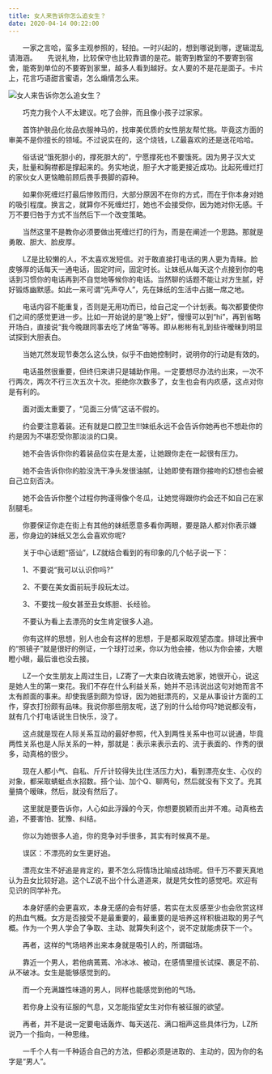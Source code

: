 ```yaml
---
title: 女人来告诉你怎么追女生？
date: 2020-04-14 00:22:00
---
```




　　一家之言哈，蛮多主观参照的，轻拍。一时兴起的，想到哪说到哪，逻辑混乱请海涵。　　先说礼物，比较保守也比较靠谱的是花。能寄到教室的不要寄到宿舍，能寄到单位的不要寄到家里，越多人看到越好。女人要的不是花是面子。卡片上，花言巧语甜言蜜语，怎么煽情怎么来。

![女人来告诉你怎么追女生？](/img/2bb10cb2f71c230a405ac3ecac6611f9.jpg)

　　巧克力我个人不太建议。吃了会胖，而且像小孩子过家家。

　　首饰护肤品化妆品衣服神马的，找审美优质的女性朋友帮忙挑。毕竟这方面的审美不是你擅长的领域。不过说实在的，这个烧钱，LZ最喜欢的还是送花哈哈。

　　俗话说“饿死胆小的，撑死胆大的”，宁愿撑死也不要饿死。因为男子汉大丈夫，肚量和胸襟都是撑起来的。务实地说，胆子大才能更接近成功。比起死缠烂打的家伙女人更恼瞻前顾后畏手畏脚的孬种。

　　如果你死缠烂打最后惨败而归，大部分原因不在你的方式，而在于你本身对她的吸引程度。换言之，就算你不死缠烂打，她也不会接受你，因为她对你无感。千万不要归咎于方式不当然后下一个改变策略。

　　当然这里不是教你必须要做出死缠烂打的行为，而是在阐述一个思路。那就是勇敢、胆大、脸皮厚。

　　LZ是比较懒的人，不太喜欢发短信。对于敢直接打电话的男人更为青睐。脸皮够厚的话每天一通电话，固定时间，固定时长。让妹纸从每天这个点接到你的电话到习惯你的电话再到不自觉地等候你的电话。当然聊的话题不能让对方生腻，好好锻炼幽默感。如此一来可谓“先声夺人”，先在妹纸的生活中占据一席之地。

　　电话内容不能重复，否则是无用功而已，给自己定一个计划表。每次都要使你们之间的感觉更进一步。比如一开始说的是“晚上好”，慢慢可以到“hi”，再到省略开场白，直接说“我今晚跟同事去吃了烤鱼”等等。即从彬彬有礼到些许暧昧到明显试探到大胆表白。

　　当她兀然发现节奏怎么这么快，似乎不由她控制时，说明你的行动是有效的。

　　电话虽然很重要，但终归来讲只是辅助作用。一定要想尽办法约出来，一次不行两次，两次不行三次五次十次。拒绝你次数多了，女生也会有内疚感，这点对你是有利的。

　　面对面太重要了，“见面三分情”这话不假的。

　　约会要注意着装。还有就是口腔卫生!!!妹纸永远不会告诉你她再也不想赴你的约是因为不堪忍受你那淡淡的口臭。

　　她不会告诉你你的着装品位实在是太差，让她跟你走在一起很有压力。

　　她不会告诉你你的脸没洗干净头发很油腻，让她即使有跟你接吻的幻想也会被自己立刻否决。

　　她不会告诉你整个过程你拘谨得像个冬瓜，让她觉得跟你约会还不如自己在家刮腿毛。

　　你要保证你走在街上有其他的妹纸愿意多看你两眼，要是路人都对你表示嫌恶，你身边的妹纸又怎么会喜欢你呢?

　　关于中心话题“搭讪”，LZ就结合看到的有印象的几个帖子说一下：

　　1、不要说“我可以认识你吗?”

　　2、不要在美女面前玩手段玩太过。

　　3、不要找一般女甚至丑女练胆、长经验。

　　不要认为看上去漂亮的女生肯定很多人追。

　　你有这样的思想，别人也会有这样的思想，于是都采取观望态度。排球比赛中的“照镜子”就是很好的例证，一个球打过来，你以为他会接，他以为你会接，大眼瞪小眼，最后谁也没去接。

　　LZ一个女生朋友上周过生日，LZ寄了一大束白玫瑰去她家，她很开心，说这是她人生的第一束花。我们不存在什么利益关系，她并不忌讳说出这句对她而言不太有颜面的事来。却使我感到颇为惊讶，因为她挺漂亮的，又是从事设计方面的工作，穿衣打扮颇有品味。我说你那些朋友呢，送了别的什么给你吗?她说都没有，就有几个打电话说生日快乐，没了。

　　这点就是现在人际关系互动的最好参照，代入到两性关系中也可以说通，毕竟两性关系也是人际关系的一种，那就是：表示来表示去的、流于表面的、作秀的很多，动真格的很少。

　　现在人都小气、自私、斤斤计较得失比(生活压力大)，看到漂亮女生、心仪的对象，都采取蜻蜓点水招数。搭个讪、加个Q、聊两句，然后就没有下文了。充其量搞个暧昧，然后，就没有然后了。

　　这里就是要告诉你，人心如此浮躁的今天，你想要脱颖而出并不难。动真格去追，不要害怕、犹豫、纠结。

　　你以为她很多人追，你的竞争对手很多，其实有时候真不是。

　　误区：不漂亮的女生更好追。

　　漂亮女生不好追是肯定的，要不怎么将情场比喻成战场呢。但千万不要天真地认为丑女比较好追。这个LZ说不出个什么道道来，就是凭女性的感觉吧。欢迎有见识的同学补充。

　　本身好感的会更喜欢，本身无感的会有好感，若实在太反感至少也会欣赏这样的热血气概。女方是否接受不是最重要的，最重要的是培养这样积极进取的男子气概。作为一个男人学会了争取、主动、就算失利这个，说不定就能虏获下一个。

　　再者，这样的气场培养出来本身就是吸引人的，所谓磁场。

　　靠近一个男人，若他病蔫蔫、冷冰冰、被动，在感情里擅长试探、裹足不前、从不破冰。女生是能够感觉到的。

　　而一个充满雄性味道的男人，同样也能感觉到他的气场。

　　若你身上没有征服的气息，又怎能指望女生对你有被征服的欲望。

　　再者，并不是说一定要电话轰炸、每天送花、满口相声这些具体行为，LZ所说乃一个指向，一种思维。

　　一千个人有一千种适合自己的方法，但都必须是进取的、主动的，因为你的名字是“男人”。